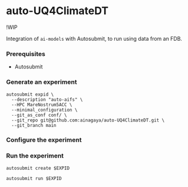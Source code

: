 # auto-UQ4ClimateDT

!WIP

Integration of `ai-models` with Autosubmit, to run using data from an FDB. 

### Prerequisites
- Autosubmit

### Generate an experiment

```
autosubmit expid \
  --description "auto-aifs" \
  --HPC MareNostrum5ACC \
  --minimal_configuration \
  --git_as_conf conf/ \
  --git_repo git@github.com:ainagaya/auto-UQ4ClimateDT.git \
  --git_branch main

```

### Configure the experiment

### Run the experiment

```
autosubmit create $EXPID

autosubmit run $EXPID
```


